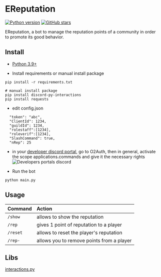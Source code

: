 
# EReputation
[![Python version](https://img.shields.io/badge/python-3.9-blue.svg)](https://python.org)
[![GitHub stars](https://img.shields.io/github/stars/Enzo2991/LReputation.svg)](https://github.com/Enzo2991/LReputation/stargazers)

EReputation, a bot to manage the reputation points of a community in order to promote its good behavior.

## Install

* [Python 3.9+](https://www.python.org/downloads/)

* Install requirements or manual install package
```
pip install -r requirements.txt
```
```
# manual install package
pip install discord-py-interactions
pip install requests
```

* edit config.json
```
  "token": "abc",
  "ClientId": 1234,
  "guildId": 1234,
  "rolestaff":[1234],
  "roleverif":[1234],
  "SlashCommand": true,
  "nRep": 25
```

* in your [developer discord portal](https://discord.com/developers/applications/), go to O2Auth, then in general, activate the scope applications.commands and give it the necessary rights
![Developers portals discord](https://i.imgur.com/bDdNzoE.png)


* Run the bot
```
python main.py
```

## Usage

| Command                       | Action                                                                                                     |
| :---------------------------- | :--------------------------------------------------------------------------------------------------------- |
| `/show`  | allows to show the reputation |
| `/rep`  | gives 1 point of reputation to a player |
| `/reset`  | allows to reset the player's reputation  |
| `/rep-`  | allows you to remove points from a player  |

## Libs
[interactions.py](https://github.com/interactions-py)
